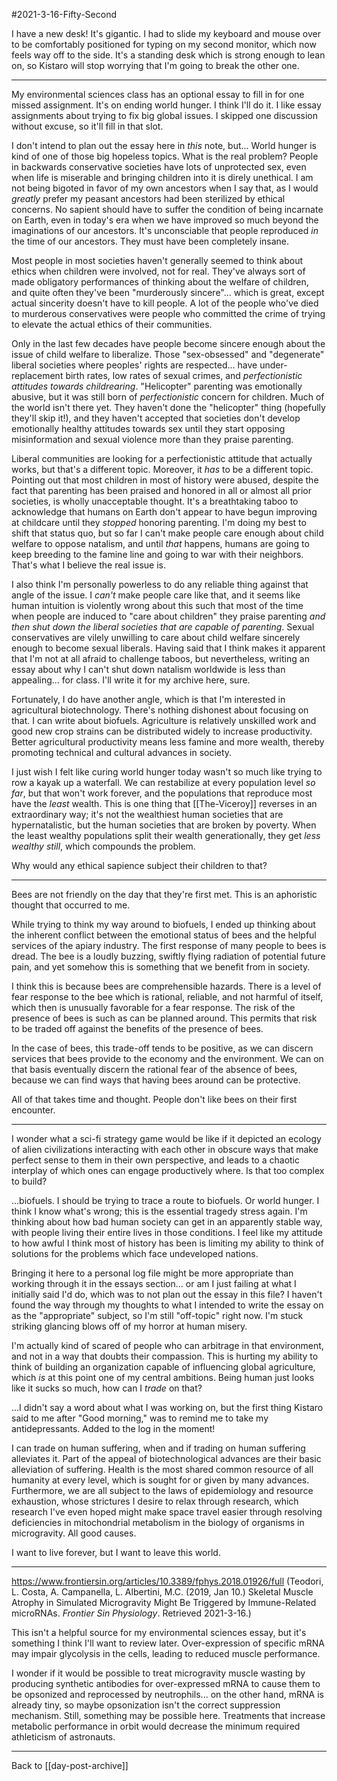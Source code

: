 #2021-3-16-Fifty-Second

I have a new desk!  It's gigantic.  I had to slide my keyboard and mouse over to be comfortably positioned for typing on my second monitor, which now feels way off to the side.  It's a standing desk which is strong enough to lean on, so Kistaro will stop worrying that I'm going to break the other one.

---

My environmental sciences class has an optional essay to fill in for one missed assignment.  It's on ending world hunger.  I think I'll do it.  I like essay assignments about trying to fix big global issues.  I skipped one discussion without excuse, so it'll fill in that slot.

I don't intend to plan out the essay here in *this* note, but...  World hunger is kind of one of those big hopeless topics.  What is the real problem?  People in backwards conservative societies have lots of unprotected sex, even when life is miserable and bringing children into it is direly unethical.  I am not being bigoted in favor of my own ancestors when I say that, as I would *greatly* prefer my peasant ancestors had been sterilized by ethical concerns.  No sapient should have to suffer the condition of being incarnate on Earth, even in today's era when we have improved so much beyond the imaginations of our ancestors.  It's unconsciable that people reproduced *in* the time of our ancestors.  They must have been completely insane.

Most people in most societies haven't generally seemed to think about ethics when children were involved, not for real.  They've always sort of made obligatory performances of thinking about the welfare of children, and quite often they've been "murderously sincere"... which is great, except actual sincerity doesn't have to kill people.  A lot of the people who've died to murderous conservatives were people who committed the crime of trying to elevate the actual ethics of their communities.

Only in the last few decades have people become sincere enough about the issue of child welfare to liberalize.  Those "sex-obsessed" and "degenerate" liberal societies where peoples' rights are respected... have under-replacement birth rates, low rates of sexual crimes, and *perfectionistic attitudes towards childrearing*.  "Helicopter" parenting was emotionally abusive, but it was still born of *perfectionistic* concern for children.  Much of the world isn't there yet.  They haven't done the "helicopter" thing (hopefully they'll skip it!), and they haven't accepted that societies don't develop emotionally healthy attitudes towards sex until they start opposing misinformation and sexual violence more than they praise parenting.

Liberal communities are looking for a perfectionistic attitude that actually works, but that's a different topic.  Moreover, it *has* to be a different topic.  Pointing out that most children in most of history were abused, despite the fact that parenting has been praised and honored in all or almost all prior societies, is wholly unacceptable thought.  It's a breathtaking taboo to acknowledge that humans on Earth don't appear to have begun improving at childcare until they *stopped* honoring parenting.  I'm doing my best to shift that status quo, but so far I can't make people care enough about child welfare to oppose natalism, and until *that* happens, humans are going to keep breeding to the famine line and going to war with their neighbors.  That's what I believe the real issue is.

I also think I'm personally powerless to do any reliable thing against that angle of the issue.  I *can't* make people care like that, and it seems like human intuition is violently wrong about this such that most of the time when people are induced to "care about children" they praise parenting *and then shut down the liberal societies that are capable of parenting*.  Sexual conservatives are vilely unwilling to care about child welfare sincerely enough to become sexual liberals.  Having said that I think makes it apparent that I'm not at all afraid to challenge taboos, but nevertheless, writing an essay about why I can't shut down natalism worldwide is less than appealing... for class.  I'll write it for my archive here, sure.

Fortunately, I do have another angle, which is that I'm interested in agricultural biotechnology.  There's nothing dishonest about focusing on that.  I can write about biofuels.  Agriculture is relatively unskilled work and good new crop strains can be distributed widely to increase productivity.  Better agricultural productivity means less famine and more wealth, thereby promoting technical and cultural advances in society.

I just wish I felt like curing world hunger today wasn't so much like trying to row a kayak up a waterfall.  We can restabilize at every population level *so far*, but that won't work forever, and the populations that reproduce most have the *least* wealth.  This is one thing that [[The-Viceroy]] reverses in an extraordinary way; it's not the wealthiest human societies that are hypernatalistic, but the human societies that are broken by poverty.  When the least wealthy populations split their wealth generationally, they get *less wealthy still*, which compounds the problem.

Why would any ethical sapience subject their children to that?

---
Bees are not friendly on the day that they're first met.  This is an aphoristic thought that occurred to me.

While trying to think my way around to biofuels, I ended up thinking about the inherent conflict between the emotional status of bees and the helpful services of the apiary industry.  The first response of many people to bees is dread.  The bee is a loudly buzzing, swiftly flying radiation of potential future pain, and yet somehow this is something that we benefit from in society.

I think this is because bees are comprehensible hazards.  There is a level of fear response to the bee which is rational, reliable, and not harmful of itself, which then is unusually favorable for a fear response.  The risk of the presence of bees is such as can be planned around.  This permits that risk to be traded off against the benefits of the presence of bees.

In the case of bees, this trade-off tends to be positive, as we can discern services that bees provide to the economy and the environment.  We can on that basis eventually discern the rational fear of the absence of bees, because we can find ways that having bees around can be protective.

All of that takes time and thought.  People don't like bees on their first encounter.

---

I wonder what a sci-fi strategy game would be like if it depicted an ecology of alien civilizations interacting with each other in obscure ways that make perfect sense to them in their own perspective, and leads to a chaotic interplay of which ones can engage productively where.  Is that too complex to build?

...biofuels.  I should be trying to trace a route to biofuels.  Or world hunger.  I think I know what's wrong; this is the essential tragedy stress again.  I'm thinking about how bad human society can get in an apparently stable way, with people living their entire lives in those conditions.  I feel like my attitude to how awful I think most of history has been is limiting my ability to think of solutions for the problems which face undeveloped nations.

Bringing it here to a personal log file might be more appropriate than working through it in the essays section...  or am I just failing at what I initially said I'd do, which was to not plan out the essay in this file?  I haven't found the way through my thoughts to what I intended to write the essay on as the "appropriate" subject, so I'm still "off-topic" right now.  I'm stuck striking glancing blows off of my horror at human misery.

I'm actually kind of scared of people who can arbitrage in that environment, and not in a way that doubts their compassion.  This is hurting my ability to think of building an organization capable of influencing global agriculture, which *is* at this point one of my central ambitions.  Being human just looks like it sucks so much, how can I *trade* on that?

...I didn't say a word about what I was working on, but the first thing Kistaro said to me after "Good morning," was to remind me to take my antidepressants.  Added to the log in the moment!

I can trade on human suffering, when and if trading on human suffering alleviates it.  Part of the appeal of biotechnological advances are their basic alleviation of suffering.  Health is the most shared common resource of all humanity at every level, which is sought for or given by many advances.  Furthermore, we are all subject to the laws of epidemiology and resource exhaustion, whose strictures I desire to relax through research, which research I've even hoped might make space travel easier through resolving deficiencies in mitochondrial metabolism in the biology of organisms in microgravity.  All good causes.

I want to live forever, but I want to leave this world.

---
https://www.frontiersin.org/articles/10.3389/fphys.2018.01926/full (Teodori, L.  Costa, A.  Campanella, L.  Albertini, M.C.  (2019, Jan 10.)  Skeletal Muscle Atrophy in Simulated Microgravity Might Be Triggered by Immune-Related microRNAs.  *Frontier Sin Physiology*.  Retrieved 2021-3-16.)

This isn't a helpful source for my environmental sciences essay, but it's something I think I'll want to review later.  Over-expression of specific mRNA may impair glycolysis in the cells, leading to reduced muscle performance.

I wonder if it would be possible to treat microgravity muscle wasting by producing synthetic antibodies for over-expressed mRNA to cause them to be opsonized and reprocessed by neutrophils...  on the other hand, mRNA is already tiny, so maybe opsonization isn't the correct suppression mechanism.  Still, something may be possible here.  Treatments that increase metabolic performance in orbit would decrease the minimum required athleticism of astronauts.

---
Back to [[day-post-archive]]